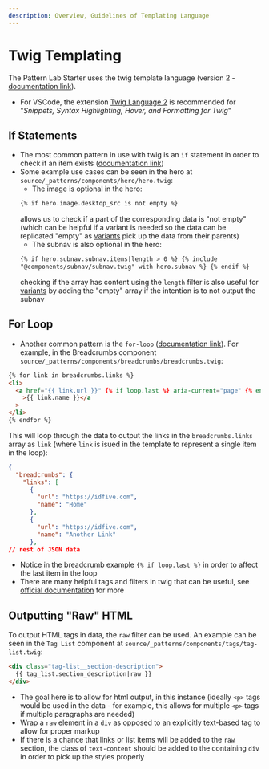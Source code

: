 ```yaml
---
description: Overview, Guidelines of Templating Language
---
```

# Twig Templating

The Pattern Lab Starter uses the twig template language (version 2 - [documentation link](https://twig.symfony.com/doc/2.x/)).

- For VSCode, the extension [Twig Language 2](https://marketplace.visualstudio.com/items?itemName=mblode.twig-language-2) is recommended for "_Snippets, Syntax Highlighting, Hover, and Formatting for Twig_"

## If Statements

- The most common pattern in use with twig is an `if` statement in order to check if an item exists ([documentation link](https://twig.symfony.com/doc/2.x/tags/if.html))
- Some example use cases can be seen in the hero at `source/_patterns/components/hero/hero.twig`:
  - The image is optional in the hero:
  ```html
  {% if hero.image.desktop_src is not empty %}
  ```
  allows us to check if a part of the corresponding data is "not empty" (which can be helpful if a variant is needed so the data can be replicated "empty" as [variants](#page-and-component-variants) pick up the data from their parents)
  - The subnav is also optional in the hero:
  ```html
  {% if hero.subnav.subnav.items|length > 0 %} {% include
  "@components/subnav/subnav.twig" with hero.subnav %} {% endif %}
  ```
  checking if the array has content using the `length` filter is also useful for [variants](#page-and-component-variants) by adding the "empty" array if the intention is to not output the subnav

## For Loop

- Another common pattern is the `for-loop` ([documentation link](https://twig.symfony.com/doc/2.x/tags/for.html)). For example, in the Breadcrumbs component `source/_patterns/components/breadcrumbs/breadcrumbs.twig`:

```html
{% for link in breadcrumbs.links %}
<li>
  <a href="{{ link.url }}" {% if loop.last %} aria-current="page" {% endif %}
    >{{ link.name }}</a
  >
</li>
{% endfor %}
```

This will loop through the data to output the links in the `breadcrumbs.links` array as `link` (where `link` is isued in the template to represent a single item in the loop):

```json
{
  "breadcrumbs": {
    "links": [
      {
        "url": "https://idfive.com",
        "name": "Home"
      },
      {
        "url": "https://idfive.com",
        "name": "Another Link"
      },
// rest of JSON data
```

- Notice in the breadcrumb example `{% if loop.last %}` in order to affect the last item in the loop
- There are many helpful tags and filters in twig that can be useful, see [official documentation](https://twig.symfony.com/doc/2.x/) for more

## Outputting "Raw" HTML

To output HTML tags in data, the `raw` filter can be used. An example can be seen in the `Tag List` component at `source/_patterns/components/tags/tag-list.twig`:

```html
<div class="tag-list__section-description">
  {{ tag_list.section_description|raw }}
</div>
```

- The goal here is to allow for html output, in this instance (ideally `<p>` tags would be used in the data - for example, this allows for multiple `<p>` tags if multiple paragraphs are needed)
- Wrap a `raw` element in a `div` as opposed to an explicitly text-based tag to allow for proper markup
- If there is a chance that links or list items will be added to the `raw` section, the class of `text-content` should be added to the containing `div` in order to pick up the styles properly
